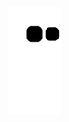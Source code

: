 ![Snake animation](https://github.com/Amandasfs/Amandasfs/blob/output/github-contribution-grid-snake.svg)
